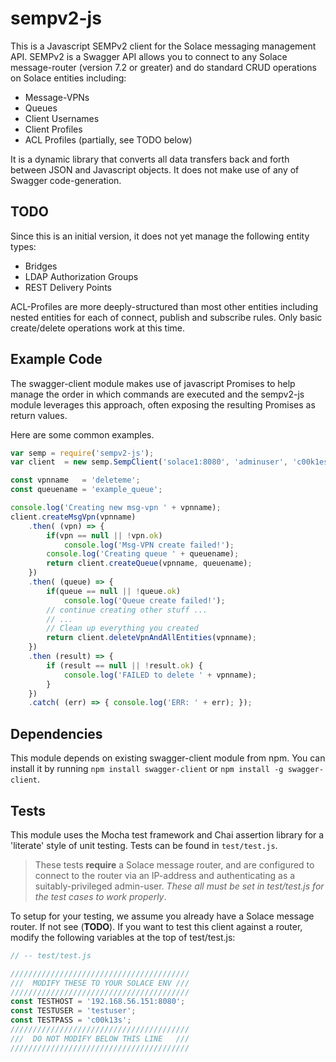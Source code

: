 # sempv2-js

This is a Javascript SEMPv2 client for the Solace messaging management API. 
SEMPv2 is a Swagger API allows you to connect to any Solace message-router 
(version 7.2 or greater) and do standard CRUD operations on Solace entities 
including:

* Message-VPNs
* Queues
* Client Usernames
* Client Profiles
* ACL Profiles (partially, see TODO below)

It is a dynamic library that converts all data transfers back and forth between 
JSON and Javascript objects. It does not make use of any of Swagger code-generation.

## TODO

Since this is an initial version, it does not yet manage the following entity types:

* Bridges
* LDAP Authorization Groups
* REST Delivery Points

ACL-Profiles are more deeply-structured than most other entities including nested 
entities for each of connect, publish and subscribe rules. Only basic create/delete 
operations work at this time.

## Example Code

The swagger-client module makes use of javascript Promises to help manage 
the order in which commands are executed and the sempv2-js module leverages 
this approach, often exposing the resulting Promises as return values. 

Here are some common examples.

```javascript
var semp = require('sempv2-js');
var client  = new semp.SempClient('solace1:8080', 'adminuser', 'c00k1es');

const vpnname   = 'deleteme';
const queuename = 'example_queue';

console.log('Creating new msg-vpn ' + vpnname);
client.createMsgVpn(vpnname)
	.then( (vpn) => {
		if(vpn == null || !vpn.ok)
			console.log('Msg-VPN create failed!');
		console.log('Creating queue ' + queuename);
		return client.createQueue(vpnname, queuename);
	})
	.then( (queue) => {
		if(queue == null || !queue.ok)
			console.log('Queue create failed!');
		// continue creating other stuff ...
		// ...
		// Clean up everything you created
		return client.deleteVpnAndAllEntities(vpnname);
	})
	.then (result) => {
	    if (result == null || !result.ok) {
	        console.log('FAILED to delete ' + vpnname);
	    }
	})
	.catch( (err) => { console.log('ERR: ' + err); });
```

## Dependencies

This module depends on existing swagger-client module from npm. You can install 
it by running `npm install swagger-client` or `npm install -g swagger-client`.

## Tests

This module uses the Mocha test framework and Chai assertion library for a 
'literate' style of unit testing. Tests can be found in `test/test.js`.

> These tests __require__ a Solace message router, and are configured to 
> connect to the router via an IP-address and authenticating as a suitably-privileged 
> admin-user. _These all must be set in test/test.js for the test cases to work 
> properly_.

To setup for your testing, we assume you already have a Solace message router. 
If not see (__TODO__). If you want to test this client against a router, modify 
the following variables at the top of test/test.js:

```javascript 
// -- test/test.js

////////////////////////////////////////
///  MODIFY THESE TO YOUR SOLACE ENV ///
////////////////////////////////////////
const TESTHOST = '192.168.56.151:8080';
const TESTUSER = 'testuser';
const TESTPASS = 'c00k13s';
////////////////////////////////////////
///  DO NOT MODIFY BELOW THIS LINE   ///
////////////////////////////////////////
```

